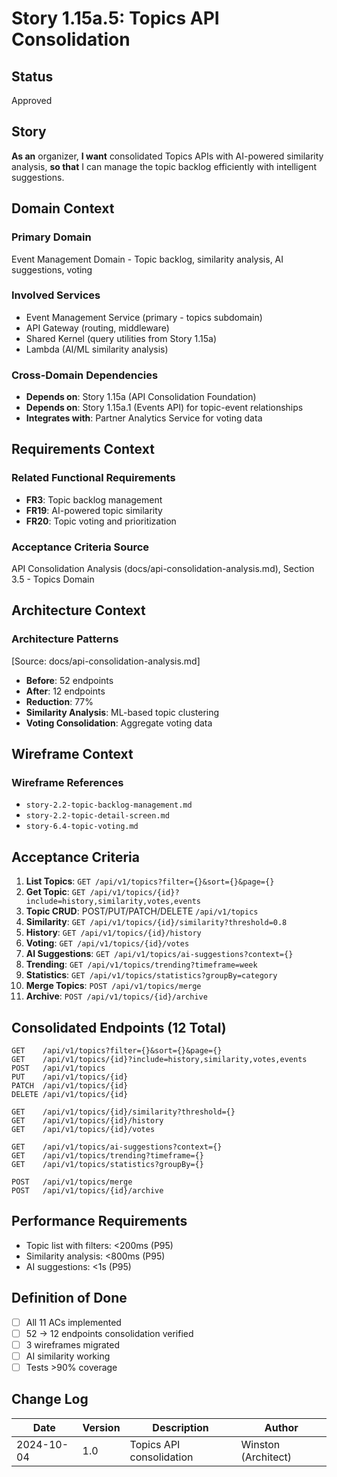 # Story 1.15a.5: Topics API Consolidation

## Status
Approved

## Story

**As an** organizer,
**I want** consolidated Topics APIs with AI-powered similarity analysis,
**so that** I can manage the topic backlog efficiently with intelligent suggestions.

## Domain Context

### Primary Domain
Event Management Domain - Topic backlog, similarity analysis, AI suggestions, voting

### Involved Services
- Event Management Service (primary - topics subdomain)
- API Gateway (routing, middleware)
- Shared Kernel (query utilities from Story 1.15a)
- Lambda (AI/ML similarity analysis)

### Cross-Domain Dependencies
- **Depends on**: Story 1.15a (API Consolidation Foundation)
- **Depends on**: Story 1.15a.1 (Events API) for topic-event relationships
- **Integrates with**: Partner Analytics Service for voting data

## Requirements Context

### Related Functional Requirements
- **FR3**: Topic backlog management
- **FR19**: AI-powered topic similarity
- **FR20**: Topic voting and prioritization

### Acceptance Criteria Source
API Consolidation Analysis (docs/api-consolidation-analysis.md), Section 3.5 - Topics Domain

## Architecture Context

### Architecture Patterns
[Source: docs/api-consolidation-analysis.md]
- **Before**: 52 endpoints
- **After**: 12 endpoints
- **Reduction**: 77%
- **Similarity Analysis**: ML-based topic clustering
- **Voting Consolidation**: Aggregate voting data

## Wireframe Context

### Wireframe References
- `story-2.2-topic-backlog-management.md`
- `story-2.2-topic-detail-screen.md`
- `story-6.4-topic-voting.md`

## Acceptance Criteria

1. **List Topics**: `GET /api/v1/topics?filter={}&sort={}&page={}`
2. **Get Topic**: `GET /api/v1/topics/{id}?include=history,similarity,votes,events`
3. **Topic CRUD**: POST/PUT/PATCH/DELETE `/api/v1/topics`
4. **Similarity**: `GET /api/v1/topics/{id}/similarity?threshold=0.8`
5. **History**: `GET /api/v1/topics/{id}/history`
6. **Voting**: `GET /api/v1/topics/{id}/votes`
7. **AI Suggestions**: `GET /api/v1/topics/ai-suggestions?context={}`
8. **Trending**: `GET /api/v1/topics/trending?timeframe=week`
9. **Statistics**: `GET /api/v1/topics/statistics?groupBy=category`
10. **Merge Topics**: `POST /api/v1/topics/merge`
11. **Archive**: `POST /api/v1/topics/{id}/archive`

## Consolidated Endpoints (12 Total)

```
GET    /api/v1/topics?filter={}&sort={}&page={}
GET    /api/v1/topics/{id}?include=history,similarity,votes,events
POST   /api/v1/topics
PUT    /api/v1/topics/{id}
PATCH  /api/v1/topics/{id}
DELETE /api/v1/topics/{id}

GET    /api/v1/topics/{id}/similarity?threshold={}
GET    /api/v1/topics/{id}/history
GET    /api/v1/topics/{id}/votes

GET    /api/v1/topics/ai-suggestions?context={}
GET    /api/v1/topics/trending?timeframe={}
GET    /api/v1/topics/statistics?groupBy={}

POST   /api/v1/topics/merge
POST   /api/v1/topics/{id}/archive
```

## Performance Requirements

- Topic list with filters: <200ms (P95)
- Similarity analysis: <800ms (P95)
- AI suggestions: <1s (P95)

## Definition of Done

- [ ] All 11 ACs implemented
- [ ] 52 → 12 endpoints consolidation verified
- [ ] 3 wireframes migrated
- [ ] AI similarity working
- [ ] Tests >90% coverage

## Change Log

| Date | Version | Description | Author |
|------|---------|-------------|--------|
| 2024-10-04 | 1.0 | Topics API consolidation | Winston (Architect) |
